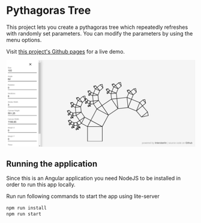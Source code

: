 # Pythagoras Tree

This project lets you create a pythagoras tree which repeatedly refreshes with randomly set parameters. You can modify the parameters by using the menu options.

Visit [this project's Github pages](https://interoberlin.github.io/pythagoras-tree-ng/) for a live demo.

![Screenshot](images/screenshot.png)

## Running the application

Since this is an Angular application you need NodeJS to be installed in order to run this app locally.

Run run following commands to start the app using lite-server

```
npm run install
npm run start
```
